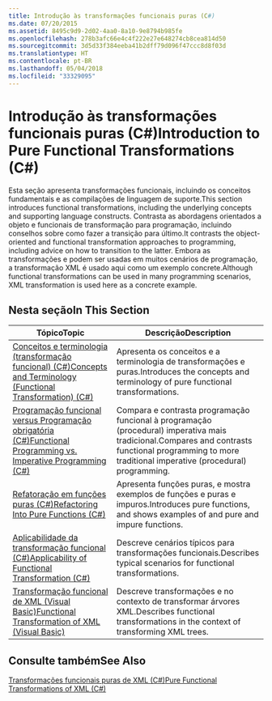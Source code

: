 ```yaml
---
title: Introdução às transformações funcionais puras (C#)
ms.date: 07/20/2015
ms.assetid: 8495c9d9-2d02-4aa0-8a10-9e8794b985fe
ms.openlocfilehash: 278b3afc66e4c4f222e27e648274cb8cea814d50
ms.sourcegitcommit: 3d5d33f384eeba41b2dff79d096f47ccc8d8f03d
ms.translationtype: HT
ms.contentlocale: pt-BR
ms.lasthandoff: 05/04/2018
ms.locfileid: "33329095"
---
```

# <a name="introduction-to-pure-functional-transformations-c"></a><span data-ttu-id="fa206-102">Introdução às transformações funcionais puras (C#)</span><span class="sxs-lookup"><span data-stu-id="fa206-102">Introduction to Pure Functional Transformations (C#)</span></span>
<span data-ttu-id="fa206-103">Esta seção apresenta transformações funcionais, incluindo os conceitos fundamentais e as compilações de linguagem de suporte.</span><span class="sxs-lookup"><span data-stu-id="fa206-103">This section introduces functional transformations, including the underlying concepts and supporting language constructs.</span></span> <span data-ttu-id="fa206-104">Contrasta as abordagens orientados a objeto e funcionais de transformação para programação, incluindo conselhos sobre como fazer a transição para último.</span><span class="sxs-lookup"><span data-stu-id="fa206-104">It contrasts the object-oriented and functional transformation approaches to programming, including advice on how to transition to the latter.</span></span> <span data-ttu-id="fa206-105">Embora as transformações e podem ser usadas em muitos cenários de programação, a transformação XML é usado aqui como um exemplo concrete.</span><span class="sxs-lookup"><span data-stu-id="fa206-105">Although functional transformations can be used in many programming scenarios, XML transformation is used here as a concrete example.</span></span>  
  
## <a name="in-this-section"></a><span data-ttu-id="fa206-106">Nesta seção</span><span class="sxs-lookup"><span data-stu-id="fa206-106">In This Section</span></span>  
  
|<span data-ttu-id="fa206-107">Tópico</span><span class="sxs-lookup"><span data-stu-id="fa206-107">Topic</span></span>|<span data-ttu-id="fa206-108">Descrição</span><span class="sxs-lookup"><span data-stu-id="fa206-108">Description</span></span>|  
|-----------|-----------------|  
|[<span data-ttu-id="fa206-109">Conceitos e terminologia (transformação funcional) (C#)</span><span class="sxs-lookup"><span data-stu-id="fa206-109">Concepts and Terminology (Functional Transformation) (C#)</span></span>](../../../../csharp/programming-guide/concepts/linq/concepts-and-terminology-functional-transformation.md)|<span data-ttu-id="fa206-110">Apresenta os conceitos e a terminologia de transformações e puras.</span><span class="sxs-lookup"><span data-stu-id="fa206-110">Introduces the concepts and terminology of pure functional transformations.</span></span>|  
|[<span data-ttu-id="fa206-111">Programação funcional versus Programação obrigatória (C#)</span><span class="sxs-lookup"><span data-stu-id="fa206-111">Functional Programming vs. Imperative Programming (C#)</span></span>](../../../../csharp/programming-guide/concepts/linq/functional-programming-vs-imperative-programming.md)|<span data-ttu-id="fa206-112">Compara e contrasta programação funcional à programação (procedural) imperativa mais tradicional.</span><span class="sxs-lookup"><span data-stu-id="fa206-112">Compares and contrasts functional programming to more traditional imperative (procedural) programming.</span></span>|  
|[<span data-ttu-id="fa206-113">Refatoração em funções puras (C#)</span><span class="sxs-lookup"><span data-stu-id="fa206-113">Refactoring Into Pure Functions (C#)</span></span>](../../../../csharp/programming-guide/concepts/linq/refactoring-into-pure-functions.md)|<span data-ttu-id="fa206-114">Apresenta funções puras, e mostra exemplos de funções e puras e impuros.</span><span class="sxs-lookup"><span data-stu-id="fa206-114">Introduces pure functions, and shows examples of and pure and impure functions.</span></span>|  
|[<span data-ttu-id="fa206-115">Aplicabilidade da transformação funcional (C#)</span><span class="sxs-lookup"><span data-stu-id="fa206-115">Applicability of Functional Transformation (C#)</span></span>](../../../../csharp/programming-guide/concepts/linq/applicability-of-functional-transformation.md)|<span data-ttu-id="fa206-116">Descreve cenários típicos para transformações funcionais.</span><span class="sxs-lookup"><span data-stu-id="fa206-116">Describes typical scenarios for functional transformations.</span></span>|  
|[<span data-ttu-id="fa206-117">Transformação funcional de XML (Visual Basic)</span><span class="sxs-lookup"><span data-stu-id="fa206-117">Functional Transformation of XML (Visual Basic)</span></span>](../../../../visual-basic/programming-guide/concepts/linq/functional-transformation-of-xml.md)|<span data-ttu-id="fa206-118">Descreve transformações e no contexto de transformar árvores XML.</span><span class="sxs-lookup"><span data-stu-id="fa206-118">Describes functional transformations in the context of transforming XML trees.</span></span>|  
  
## <a name="see-also"></a><span data-ttu-id="fa206-119">Consulte também</span><span class="sxs-lookup"><span data-stu-id="fa206-119">See Also</span></span>  
 [<span data-ttu-id="fa206-120">Transformações funcionais puras de XML (C#)</span><span class="sxs-lookup"><span data-stu-id="fa206-120">Pure Functional Transformations of XML (C#)</span></span>](../../../../csharp/programming-guide/concepts/linq/pure-functional-transformations-of-xml.md)
